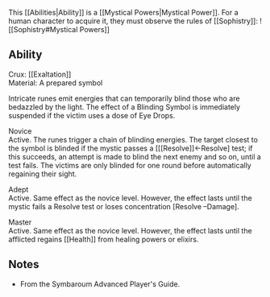 This [[Abilities|Ability]] is a [[Mystical Powers|Mystical Power]]. For a human character to acquire it, they must observe the rules of [[Sophistry]]:
![[Sophistry#Mystical Powers]]
## Ability
Crux: [[Exaltation]]<br>Material: A prepared symbol

Intricate runes emit energies that can temporarily blind those who are bedazzled by the light. The effect of a Blinding Symbol is immediately suspended if the victim uses a dose of Eye Drops.

Novice<br>Active. The runes trigger a chain of blinding energies. The target closest to the symbol is blinded if the mystic passes a \[[[Resolve]]←Resolve\] test; if this succeeds, an attempt is made to blind the next enemy and so on, until a test fails. The victims are only blinded for one round before automatically regaining their sight.

Adept<br>Active. Same effect as the novice level. However, the effect lasts until the mystic fails a Resolve test or loses concentration \[Resolve –Damage\].

Master<br>Active. Same effect as the novice level. However, the effect lasts until the afflicted regains [[Health]] from healing powers or elixirs.
## Notes
* From the Symbaroum Advanced Player's Guide.